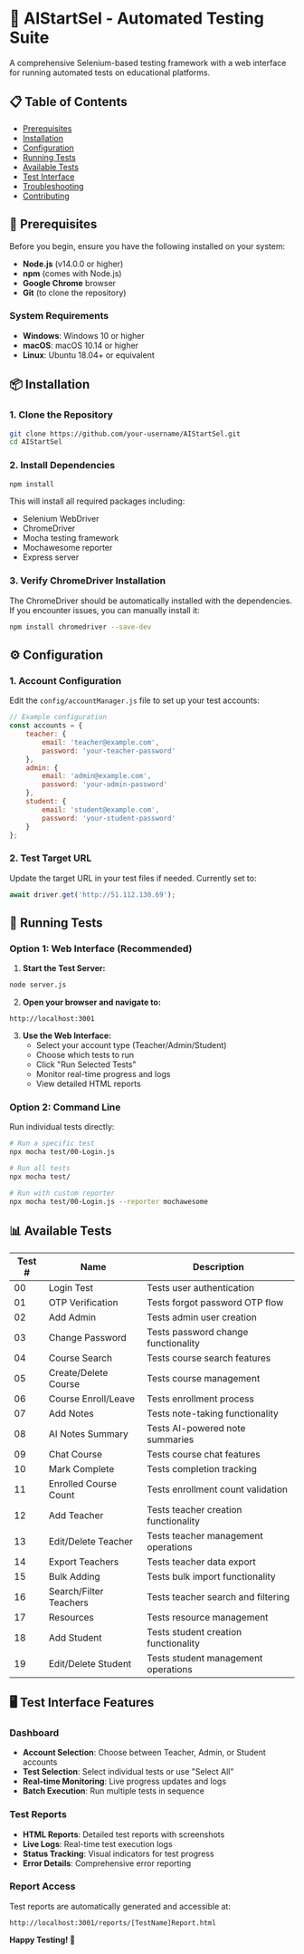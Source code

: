 # 🧪 AIStartSel - Automated Testing Suite

A comprehensive Selenium-based testing framework with a web interface for running automated tests on educational platforms.

## 📋 Table of Contents
- [Prerequisites](#prerequisites)
- [Installation](#installation)
- [Configuration](#configuration)
- [Running Tests](#running-tests)
- [Available Tests](#available-tests)
- [Test Interface](#test-interface)
- [Troubleshooting](#troubleshooting)
- [Contributing](#contributing)

## 🔧 Prerequisites

Before you begin, ensure you have the following installed on your system:

- **Node.js** (v14.0.0 or higher)
- **npm** (comes with Node.js)
- **Google Chrome** browser
- **Git** (to clone the repository)

### System Requirements
- **Windows**: Windows 10 or higher
- **macOS**: macOS 10.14 or higher  
- **Linux**: Ubuntu 18.04+ or equivalent

## 📦 Installation

### 1. Clone the Repository
```bash
git clone https://github.com/your-username/AIStartSel.git
cd AIStartSel
```

### 2. Install Dependencies
```bash
npm install
```

This will install all required packages including:
- Selenium WebDriver
- ChromeDriver
- Mocha testing framework
- Mochawesome reporter
- Express server

### 3. Verify ChromeDriver Installation
The ChromeDriver should be automatically installed with the dependencies. If you encounter issues, you can manually install it:
```bash
npm install chromedriver --save-dev
```

## ⚙️ Configuration

### 1. Account Configuration
Edit the `config/accountManager.js` file to set up your test accounts:

```javascript
// Example configuration
const accounts = {
    teacher: {
        email: 'teacher@example.com',
        password: 'your-teacher-password'
    },
    admin: {
        email: 'admin@example.com', 
        password: 'your-admin-password'
    },
    student: {
        email: 'student@example.com',
        password: 'your-student-password'
    }
};
```

### 2. Test Target URL
Update the target URL in your test files if needed. Currently set to:
```javascript
await driver.get('http://51.112.130.69');
```

## 🚀 Running Tests

### Option 1: Web Interface (Recommended)

1. **Start the Test Server:**
```bash
node server.js
```

2. **Open your browser and navigate to:**
```
http://localhost:3001
```

3. **Use the Web Interface:**
   - Select your account type (Teacher/Admin/Student)
   - Choose which tests to run
   - Click "Run Selected Tests"
   - Monitor real-time progress and logs
   - View detailed HTML reports

### Option 2: Command Line

Run individual tests directly:
```bash
# Run a specific test
npx mocha test/00-Login.js

# Run all tests
npx mocha test/

# Run with custom reporter
npx mocha test/00-Login.js --reporter mochawesome
```

## 📊 Available Tests

| Test # | Name | Description |
|--------|------|-------------|
| 00 | Login Test | Tests user authentication |
| 01 | OTP Verification | Tests forgot password OTP flow |
| 02 | Add Admin | Tests admin user creation |
| 03 | Change Password | Tests password change functionality |
| 04 | Course Search | Tests course search features |
| 05 | Create/Delete Course | Tests course management |
| 06 | Course Enroll/Leave | Tests enrollment process |
| 07 | Add Notes | Tests note-taking functionality |
| 08 | AI Notes Summary | Tests AI-powered note summaries |
| 09 | Chat Course | Tests course chat features |
| 10 | Mark Complete | Tests completion tracking |
| 11 | Enrolled Course Count | Tests enrollment count validation |
| 12 | Add Teacher | Tests teacher creation functionality |
| 13 | Edit/Delete Teacher | Tests teacher management operations |
| 14 | Export Teachers | Tests teacher data export |
| 15 | Bulk Adding | Tests bulk import functionality |
| 16 | Search/Filter Teachers | Tests teacher search and filtering |
| 17 | Resources | Tests resource management |
| 18 | Add Student | Tests student creation functionality |
| 19 | Edit/Delete Student | Tests student management operations |

## 🖥️ Test Interface Features

### Dashboard
- **Account Selection**: Choose between Teacher, Admin, or Student accounts
- **Test Selection**: Select individual tests or use "Select All"
- **Real-time Monitoring**: Live progress updates and logs
- **Batch Execution**: Run multiple tests in sequence

### Test Reports
- **HTML Reports**: Detailed test reports with screenshots
- **Live Logs**: Real-time test execution logs
- **Status Tracking**: Visual indicators for test progress
- **Error Details**: Comprehensive error reporting

### Report Access
Test reports are automatically generated and accessible at:
```
http://localhost:3001/reports/[TestName]Report.html
```
**Happy Testing! 🚀**